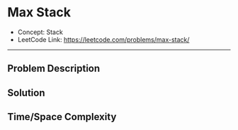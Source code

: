 # Max Stack

- Concept: Stack
- LeetCode Link: https://leetcode.com/problems/max-stack/

---

## Problem Description

## Solution

## Time/Space Complexity

